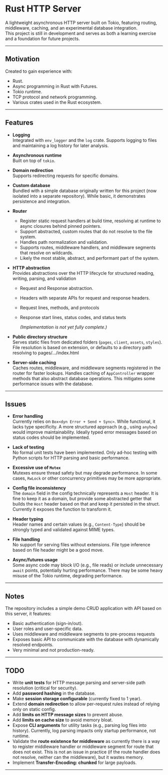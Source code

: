 # Rust HTTP Server

A lightweight asynchronous HTTP server built on Tokio, featuring routing, middleware, caching, and an experimental database integration.  
This project is still in development and serves as both a learning exercise and a foundation for future projects.

---

## Motivation

Created to gain experience with:

- Rust.
- Async programming in Rust with Futures.
- Tokio runtime.
- TCP protocol and network programming.
- Various crates used in the Rust ecosystem.

---

## Features

- **Logging**  
  Integrated with `env_logger` and the `log` crate. Supports logging to files and maintaining a log history for later analysis.

- **Asynchronous runtime**  
  Built on top of `tokio`.

- **Domain redirection**  
  Supports redirecting requests for specific domains.

- **Custom database**  
  Bundled with a simple database originally written for this project (now isolated into a separate repository). While basic, it demonstrates persistence and integration.

- **Router**

  - Register static request handlers at build time, resolving at runtime to async closures behind pinned pointers.
  - Support abstracted, custom routes that do not resolve to the file system.
  - Handles path normalization and validation.
  - Supports routes, middleware handlers, and middleware segments that resolve on wildcards.
  - Likely the most stable, abstract, and performant part of the system.

- **HTTP abstraction**  
  Provides abstractions over the HTTP lifecycle for structured reading, writing, parsing, and validation

  - Request and Response abstraction.
  - Headers with separate APIs for request and response headers.
  - Request lines, methods, and protocols
  - Response start lines, status codes, and status texts

    _(Implementation is not yet fully complete.)_

- **Public directory structure**  
  Serves static files from dedicated folders (`pages`, `client`, `assets`, `styles`).  
  File resolution is based on extension, or defaults to a directory path resolving to pages/.../index.html

- **Server-side caching**  
  Caches routes, middleware, and middleware segments registered in the router for faster lookups.
  Handles caching of `AppController` wrapper methods that also abstract database operations. This mitigates some performance issues with the database.

---

## Issues

- **Error handling**  
  Currently relies on `Box<dyn Error + Send + Sync>`. While functional, it lacks type specificity. A more structured approach (e.g., using `anyhow`) would improve maintainability. Ideally typed error messages based on status codes should be implemented.

- **Lack of testing**  
  No formal unit tests have been implemented. Only ad-hoc testing with Python scripts for HTTP parsing and basic performance.

- **Excessive use of `Mutex`**  
  Mutexes ensure thread safety but may degrade performance. In some cases, `RwLock` or other concurrency primitives may be more appropriate.

- **Config file inconsistency**  
  The `domain` field in the config technically represents a `Host` header. It is fine to keep it as a domain, but provide some abstracted getter
  that builds the `Host` header based on that and keep it persisted in the struct. Currently it exposes the function to transform it.

- **Header typing**  
  Header names and certain values (e.g., `Content-Type`) should be strongly typed and validated against MIME types.

- **File handling**  
  No support for serving files without extensions. File type inference based on file header might be a good move.

- **Async/futures usage**  
  Some async code may block I/O (e.g., file reads) or include unnecessary `await` points, potentially hurting performance.
  There may be some heavy misuse of the Tokio runtime, degrading performance.

---

## Notes

The repository includes a simple demo CRUD application with API based on this server, it features:

- Basic authentication (sign-in/out).
- User roles and user-specific data.
- Uses middleware and middleware segments to pre-process requests
- Exposes basic API to communicate with the database with dynamically resolved endpoints.
- Very minimal and not production-ready.

---

## TODO

- Write **unit tests** for HTTP message parsing and server-side path resolution (critical for security).
- Add **password hashing** in the database.
- Make **session storage configurable** (currently fixed to 1 year).
- Extend **domain redirection** to allow per-request rules instead of relying only on static config.
- Add **limits on HTTP message sizes** to prevent abuse.
- Add **limits on cache size** to avoid memory bloat.
- Expose **CLI arguments** for utility tasks (e.g., parsing log files into history). Currently, log parsing impacts only startup performance, not runtime.
- Validate the **route existence for middleware** as currently there is a way to register middleware handler or middleware segment for route that does not exist.
  This is not an issue in practice (if the route handler does not resolve, neither can the middleware), but it wastes memory.
- Implement **Transfer-Encoding: chunked** for large payloads.

---
